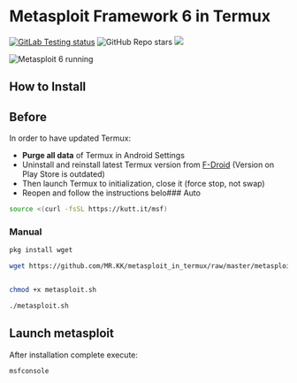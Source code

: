 # Metasploit Framework 6 in Termux
[![GitLab Testing status](https://gitlab.com/MR.KK/metasploit_in_termux/badges/master/pipeline.svg)](https://gitlab.com/MR.KK/metasploit_in_termux/-/pipelines) ![GitHub Repo stars](https://img.shields.io/github/stars/MR.KK/metasploit_in_termux?style=social) [![](https://img.shields.io/badge/GitLab-Mirror-succes?link=https://gitlab.com/MR.KK/metasploit_in_termux)](https://gitlab.com/MR.KK/metasploit_in_termux)

![Metasploit 6 running](https://i.imgur.com/yLFQhvP.png)

## How to Install
## Before

In order to have updated Termux:
- **Purge all data** of Termux in Android Settings
- Uninstall and reinstall latest Termux version from [F-Droid](https://f-droid.org/en/packages/com.termux/) (Version on Play Store is outdated)
- Then launch Termux to initialization, close it (force stop, not swap)
- Reopen and follow the instructions belo### Auto
```bash
source <(curl -fsSL https://kutt.it/msf)
```

### Manual
```bash
pkg install wget

wget https://github.com/MR.KK/metasploit_in_termux/raw/master/metasploit.sh


chmod +x metasploit.sh

./metasploit.sh
```

## Launch metasploit
After installation complete execute:
```bash
msfconsole
```
